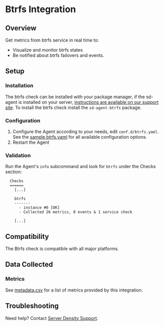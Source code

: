 # Btrfs Integration
## Overview

Get metrics from btrfs service in real time to:

* Visualize and monitor btrfs states
* Be notified about btrfs failovers and events.

## Setup
### Installation

The btrfs check can be installed with your package manager, if the sd-agent is installed on your server, [instructions are available on our support site](https://support.serverdensity.com/hc/en-us/search?query=btrfs). To install the btrfs check install the `sd-agent-btrfs` package.

### Configuration

1. Configure the Agent according to your needs, edit `conf.d/btrfs.yaml`. See the [sample btrfs.yaml](https://github.com/serverdensity/sd-agent-core-plugins/blob/master/btrfs/conf.yaml.example) for all available configuration options.
2. Restart the Agent

### Validation

Run the Agent's `info` subcommand and look for `btrfs` under the Checks section:

```
  Checks
  ======
    [...]

    btrfs
    -------
      - instance #0 [OK]
      - Collected 26 metrics, 0 events & 1 service check

    [...]
```

## Compatibility

The Btrfs check is compatible with all major platforms.

## Data Collected
### Metrics
See [metadata.csv](https://github.com/serverdensity/sd-agent-core-plugins/blob/master/btrfs/metadata.csv) for a list of metrics provided by this integration.


## Troubleshooting
Need help? Contact [Server Density Support](http://support.serverdensity.com).

